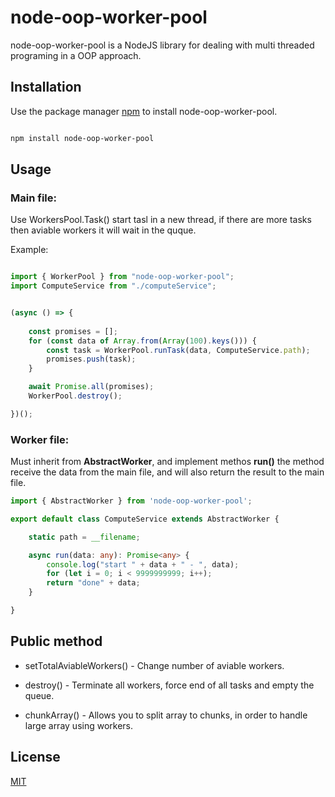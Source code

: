 
  
#  node-oop-worker-pool

node-oop-worker-pool is a NodeJS library for dealing with multi threaded programing in a OOP approach.

##  Installation

Use the package manager [npm](https://www.npmjs.com/package/node-oop-worker-pool) to install node-oop-worker-pool.

```bash

npm install node-oop-worker-pool

```

##  Usage
### Main file:

Use WorkersPool.Task() start tasl in a new thread, if there are more tasks then aviable workers it will wait in the quque.

Example:

```ts

import { WorkerPool } from "node-oop-worker-pool";
import ComputeService from "./computeService";


(async () => {
    
    const promises = [];
    for (const data of Array.from(Array(100).keys())) {
        const task = WorkerPool.runTask(data, ComputeService.path);
        promises.push(task);
    }

    await Promise.all(promises);
    WorkerPool.destroy();

})();
```

### Worker file:
Must inherit from **AbstractWorker**, and implement methos **run()** the method receive the data from the main file, and will also return the result to the main file.
```ts
import { AbstractWorker } from 'node-oop-worker-pool';

export default class ComputeService extends AbstractWorker {

    static path = __filename;

    async run(data: any): Promise<any> {
        console.log("start " + data + " - ", data);
        for (let i = 0; i < 9999999999; i++);
        return "done" + data;
    }

}
```


##  Public method

- setTotalAviableWorkers() - Change number of aviable workers.

- destroy() - Terminate all workers, force end of all tasks and empty the queue.

- chunkArray() - Allows you to split array to chunks, in order to handle large array using workers.


##  License

[MIT](https://choosealicense.com/licenses/mit/)
